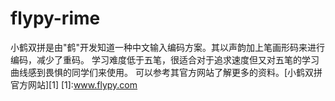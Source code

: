 # flypy-rime
小鹤双拼是由"鹤"开发知道一种中文输入编码方案。其以声韵加上笔画形码来进行编码，减少了重码。
学习难度低于五笔，很适合对于追求速度但又对五笔的学习曲线感到畏惧的同学们来使用。
可以参考其官方网站了解更多的资料。[小鹤双拼官方网站][1]
[1]:www.flypy.com
